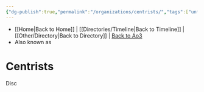 ```yaml
---
{"dg-publish":true,"permalink":"/organizations/centrists/","tags":["unfinished","faction"],"noteIcon":"saber1"}
---
```


- [[Home\|Back to Home]] | [[Directories/Timeline\|Back to Timeline]] | [[Other/Directory\|Back to Directory]] | [Back to Ao3](https://archiveofourown.org/works/19334440/chapters/45992584)
- Also known as

# Centrists
Disc